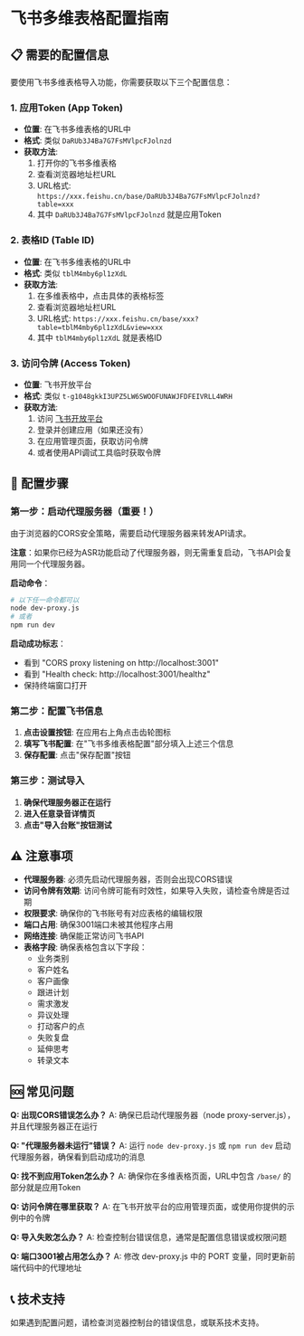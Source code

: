 # 飞书多维表格配置指南

## 📋 需要的配置信息

要使用飞书多维表格导入功能，你需要获取以下三个配置信息：

### 1. 应用Token (App Token)
- **位置**: 在飞书多维表格的URL中
- **格式**: 类似 `DaRUb3J4Ba7G7FsMVlpcFJolnzd`
- **获取方法**: 
  1. 打开你的飞书多维表格
  2. 查看浏览器地址栏URL
  3. URL格式: `https://xxx.feishu.cn/base/DaRUb3J4Ba7G7FsMVlpcFJolnzd?table=xxx`
  4. 其中 `DaRUb3J4Ba7G7FsMVlpcFJolnzd` 就是应用Token

### 2. 表格ID (Table ID)  
- **位置**: 在飞书多维表格的URL中
- **格式**: 类似 `tblM4mby6pl1zXdL`
- **获取方法**:
  1. 在多维表格中，点击具体的表格标签
  2. 查看浏览器地址栏URL
  3. URL格式: `https://xxx.feishu.cn/base/xxx?table=tblM4mby6pl1zXdL&view=xxx`
  4. 其中 `tblM4mby6pl1zXdL` 就是表格ID

### 3. 访问令牌 (Access Token)
- **位置**: 飞书开放平台
- **格式**: 类似 `t-g1048gkkI3UPZ5LW6SWOOFUNAWJFDFEIVRLL4WRH`
- **获取方法**:
  1. 访问 [飞书开放平台](https://open.feishu.cn/)
  2. 登录并创建应用（如果还没有）
  3. 在应用管理页面，获取访问令牌
  4. 或者使用API调试工具临时获取令牌

## 🔧 配置步骤

### 第一步：启动代理服务器（重要！）
由于浏览器的CORS安全策略，需要启动代理服务器来转发API请求。

**注意**：如果你已经为ASR功能启动了代理服务器，则无需重复启动，飞书API会复用同一个代理服务器。

**启动命令**：
```bash
# 以下任一命令都可以
node dev-proxy.js
# 或者
npm run dev
```

**启动成功标志**：
- 看到 "CORS proxy listening on http://localhost:3001"
- 看到 "Health check: http://localhost:3001/healthz"
- 保持终端窗口打开

### 第二步：配置飞书信息
1. **点击设置按钮**: 在应用右上角点击齿轮图标
2. **填写飞书配置**: 在"飞书多维表格配置"部分填入上述三个信息
3. **保存配置**: 点击"保存配置"按钮

### 第三步：测试导入
1. **确保代理服务器正在运行**
2. **进入任意录音详情页**
3. **点击"导入台账"按钮测试**

## ⚠️ 注意事项

- **代理服务器**: 必须先启动代理服务器，否则会出现CORS错误
- **访问令牌有效期**: 访问令牌可能有时效性，如果导入失败，请检查令牌是否过期
- **权限要求**: 确保你的飞书账号有对应表格的编辑权限
- **端口占用**: 确保3001端口未被其他程序占用
- **网络连接**: 确保能正常访问飞书API
- **表格字段**: 确保表格包含以下字段：
  - 业务类别
  - 客户姓名
  - 客户画像
  - 跟进计划
  - 需求激发
  - 异议处理
  - 打动客户的点
  - 失败复盘
  - 延伸思考
  - 转录文本

## 🆘 常见问题

**Q: 出现CORS错误怎么办？**
A: 确保已启动代理服务器（node proxy-server.js），并且代理服务器正在运行

**Q: "代理服务器未运行"错误？**
A: 运行 `node dev-proxy.js` 或 `npm run dev` 启动代理服务器，确保看到启动成功的消息

**Q: 找不到应用Token怎么办？**
A: 确保你在多维表格页面，URL中包含 `/base/` 的部分就是应用Token

**Q: 访问令牌在哪里获取？**
A: 在飞书开放平台的应用管理页面，或使用你提供的示例中的令牌

**Q: 导入失败怎么办？**
A: 检查控制台错误信息，通常是配置信息错误或权限问题

**Q: 端口3001被占用怎么办？**
A: 修改 dev-proxy.js 中的 PORT 变量，同时更新前端代码中的代理地址

## 📞 技术支持

如果遇到配置问题，请检查浏览器控制台的错误信息，或联系技术支持。
